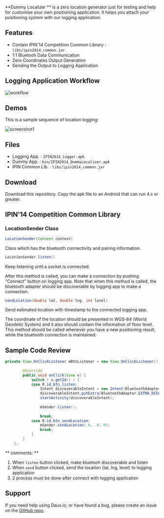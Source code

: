 **Dummy Localizer ** is a zero location generator just for testing and help for customise your own positioning application. It helps you attach your positioning system with our logging application.

## Features

* Contain IPIN'14 Competition Common Library : `libs/ipin2014_common.jar`
* 1:1 Bluetooh Data Communication
* Zero Coordinates Output Generation
* Sending the Output to Logging Application

## Logging Application Workflow
![workflow](https://cloud.githubusercontent.com/assets/420433/4607778/6fb7eb8c-525f-11e4-9b2f-5ad41e4068ac.png)

## Demos

This is a sample sequence of location logging:

![screenshot1](https://cloud.githubusercontent.com/assets/420433/4607830/24fe4b4c-5262-11e4-8456-85fb1473a830.png)

## Files

* Logging App. 		: `IPIN2014_Logger.apk`
* Dummy App. 		: `bin/IPIN2014_DummyLocalizer.apk`
* IPIN Common Lib.	: `libs/ipin2014_common.jar`

## Download

Download this repository. Copy the apk file to an Android that can run 4.x or greater.

## IPIN'14 Competition Common Library
### LocationSender Class

```java
LocationSender(Context context)
```

Class which has the bluetooth connectivity and pairing information.

```java
LocationSender.listen()
```

Keep listening until a socket is connected.

After this method is called, you can make a connection by pushing "Connect" button on logging app.
Note that when this method is called, the bluetooth adapter should be discoverable by logging app to make a connection.

```java
sendLocation(double lat, double lng, int level)
```

Send estimated location with timestamp to the connected logging app.

The coordinate of the location should be presented in WGS-84 (World Geodetic System) and it also should contain the information of floor level.
This method should be called whenever you have a new positioning result, while the bluetooth connection is maintained.

## Sample Code Review

```java
private View.OnClickListener mBtnListener = new View.OnClickListener() {
		
		@Override
		public void onClick(View v) {
			switch ( v.getId() ) {
			case R.id.btn_listen:
				Intent discoverableIntent = new Intent(BluetoothAdapter.ACTION_REQUEST_DISCOVERABLE);
				discoverableIntent.putExtra(BluetoothAdapter.EXTRA_DISCOVERABLE_DURATION, 300);
				startActivity(discoverableIntent);
				
				mSender.listen();
				
				break;
			case R.id.btn_sendLocation:
				mSender.sendLocation(.0, .0, 0);
				break;
			}
		}
	};
```
** comments: **

1. When `listen` button clicked, make bluetooh discoverable and listen
2. When `send` button clicked, send the location (lat, lng, level) to logging application
3. 2 process must be done after connect with logging application


## Support

If you need help using Daux.io, or have found a bug, please create an issue on the <a href="file:///Users/lang/git/daux.io/static/Getting_Started.html" target="_blank">GitHub repo</a>.
